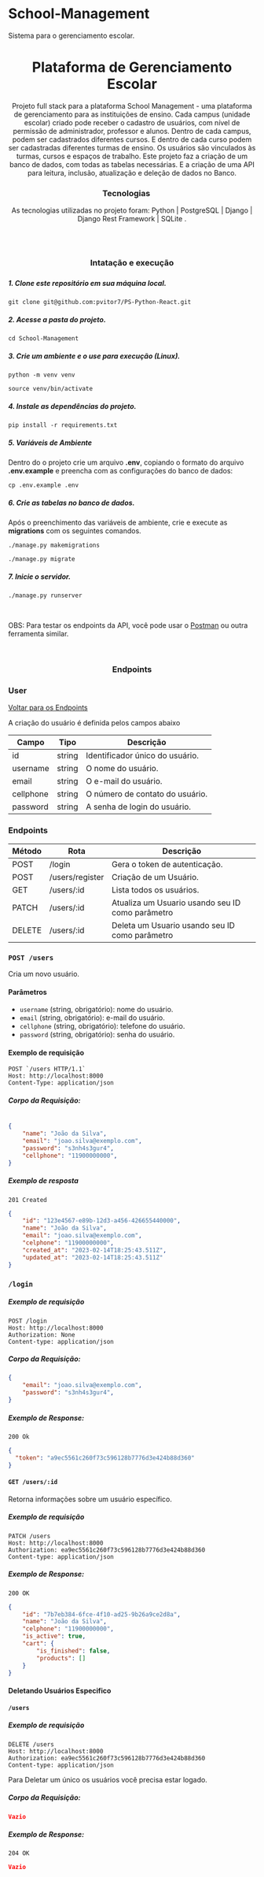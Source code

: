 # School-Management
Sistema para o gerenciamento escolar.

<h1 align="center">
  Plataforma de Gerenciamento Escolar
</h1>


<p align = "center">
Projeto full stack para a plataforma School Management - uma plataforma de gerenciamento para as instituições de ensino. Cada campus (unidade escolar) criado pode receber o cadastro de usuários, com nível de permissão de administrador, professor e alunos. Dentro de cada campus, podem ser cadastrados diferentes cursos. E dentro de cada curso podem ser cadastradas diferentes turmas de ensino. Os usuários são vinculados às turmas, cursos e espaços de trabalho.
Este projeto faz a criação de um banco de dados, com todas as tabelas necessárias. E a criação de uma API para leitura, inclusão, atualização e deleção de dados no Banco.
</p>


<blockquote align="center"></blockquote>

<h3 align= "center">
  Tecnologias&nbsp;&nbsp;&nbsp;&nbsp;&nbsp;&nbsp;
</h3>

<p align="center" >
  As tecnologias utilizadas no projeto foram: Python | PostgreSQL | Django | Django Rest Framework | SQLite .
</p>
<br/>
<br/>

<h3 align= "center">
    Intatação e execução
<h3 align= "center">


##### 1. Clone este repositório em sua máquina local.

```
git clone git@github.com:pvitor7/PS-Python-React.git
```

##### 2. Acesse a pasta do projeto.

```
cd School-Management
```

##### 3. Crie um ambiente e o use para execução (Linux).

```
python -m venv venv
```
```
source venv/bin/activate
```

##### 4. Instale as dependências do projeto.

```
pip install -r requirements.txt
```

##### 5. Variáveis de Ambiente

Dentro do  o projeto  crie um arquivo **.env**, copiando o formato do arquivo **.env.example**  e preencha com as configurações do banco de dados:

```
cp .env.example .env
```

##### 6. Crie as tabelas no banco de dados.
Após o preenchimento das variáveis de ambiente, crie e execute as **migrations** com os seguintes comandos.

  
```
./manage.py makemigrations
```

```
./manage.py migrate
```

##### 7. Inicie o servidor.

```
./manage.py runserver
```

<br/>

OBS: Para testar os endpoints da API, você pode usar o [Postman](https://www.postman.com/) ou outra ferramenta similar.

<br/>

<h3 align= "center">

Endpoints
</h3>


### **User**

[ Voltar para os Endpoints ](#5-endpoints)

A criação do usuário é definida pelos campos abaixo

| Campo        | Tipo    | Descrição                                        |
| ------------ | ------- | ------------------------------------------------ |
| id           | string  | Identificador único do usuário.                  |
| username         | string  | O nome do usuário.                               |
| email        | string  | O e-mail do usuário.                             |
| cellphone     | string  | O número de contato do usuário.                  |
| password     | string  | A senha de login do usuário.                     |

### Endpoints

| Método | Rota              | Descrição                                                             |
| ------ | ----------------- | --------------------------------------------------------------------- |
| POST   | /login            | Gera o token de autenticação.                                         |
| POST   | /users/register   | Criação de um Usuário.                                                |
| GET    | /users/:id            | Lista todos os usuários.                                              |
| PATCH  | /users/:id            | Atualiza um Usuario usando seu ID como parâmetro                      |
| DELETE | /users/:id            | Deleta um Usuario usando seu ID como parâmetro                        |


### `POST /users`

Cria um novo usuário.

#### Parâmetros

- `username` (string, obrigatório): nome do usuário.
- `email` (string, obrigatório): e-mail do usuário.
- `cellphone` (string, obrigatório): telefone do usuário.
- `password` (string, obrigatório): senha do usuário.

#### Exemplo de requisição

```
POST `/users HTTP/1.1`
Host: http://localhost:8000
Content-Type: application/json
```

##### Corpo da Requisição:
```json

{
    "name": "João da Silva",
    "email": "joao.silva@exemplo.com",
    "password": "s3nh4s3gur4",
    "cellphone": "11900000000",
}
```

##### Exemplo de resposta

```
201 Created
```

```json
{
    "id": "123e4567-e89b-12d3-a456-426655440000",
    "name": "João da Silva",
    "email": "joao.silva@exemplo.com",
    "celphone": "11900000000",
    "created_at": "2023-02-14T18:25:43.511Z",
    "updated_at": "2023-02-14T18:25:43.511Z"
}
```


### `/login`

##### Exemplo de requisição

```
POST /login
Host: http://localhost:8000
Authorization: None
Content-type: application/json
```

##### Corpo da Requisição:

```json
{
    "email": "joao.silva@exemplo.com",
    "password": "s3nh4s3gur4",
}
```

##### Exemplo de Response:

```
200 Ok
```

```json
{
  "token": "a9ec5561c260f73c596128b7776d3e424b88d360"
}
```

#### `GET /users/:id`

Retorna informações sobre um usuário específico.


##### Exemplo de requisição

```
PATCH /users
Host: http://localhost:8000
Authorization: ea9ec5561c260f73c596128b7776d3e424b88d360
Content-type: application/json
```

##### Exemplo de Response:

```
200 OK
```
```json
{
    "id": "7b7eb384-6fce-4f10-ad25-9b26a9ce2d8a",
    "name": "João da Silva",
    "celphone": "11900000000",
	"is_active": true,
	"cart": {
		"is_finished": false,
		"products": []
	}
}
```

#### **Deletando Usuários Especifico**

#### `/users`

##### Exemplo de requisição

```
DELETE /users
Host: http://localhost:8000
Authorization: ea9ec5561c260f73c596128b7776d3e424b88d360
Content-type: application/json
```
Para Deletar um único os usuários você precisa estar logado.


##### Corpo da Requisição:

```json
Vazio
```

##### Exemplo de Response:

```
204 OK
```

```json
Vazio
```
